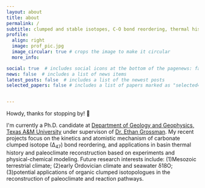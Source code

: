 ```yaml
---
layout: about
title: about
permalink: /
subtitle: clumped and stable isotopes, C-O bond reordering, thermal history and paleoclimate
profile:
  align: right
  image: prof_pic.jpg
  image_circular: true # crops the image to make it circular
  more_info: 

social: true  # includes social icons at the bottom of the pagenews: false  # includes a list of news items
news: false  # includes a list of news items
latest_posts: false  # includes a list of the newest posts
selected_papers: false # includes a list of papers marked as "selected={true}"


---
```

Howdy, thanks for stopping by! 👋

I'm currently a Ph.D. candidate at <a href="https://artsci.tamu.edu/geology-geophysics/index.html">Department of Geology and Geophysics, Texas A&M University</a> under supervison of [Dr. Ethan Grossman](https://artsci.tamu.edu/geology-geophysics/contact/profiles/ethan-grossman.html). My recent projects focus on the kinetics and atomistic mechanism of carbonate clumped isotope (∆<sub>47</sub>) bond reordering, and applications in basin thermal history and paleoclimate reconstruction based on experiments and physical-chemical modeling. Future research interests include: (1)Mesozoic terrestrial climate; (2)early Ordovician climate and seawater δ18O; (3)potential applications of organic clumped isotopologues in the reconstruction of paleoclimate and reaction pathways.